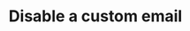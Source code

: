 ---
# -------------------------- #
#      ENDPOINT DETAILS      #
# -------------------------- #

content-type: "api-endpoint"
endpoint: "notifications"
key: "disable-custom-notification-recipient"
version: "1"


# -------------------------- #
#       METHOD DETAILS       #
# -------------------------- #

title: "Disable a custom email"
method: "put"
short-url: |
  {{ api.core-objects.notifications.custom-emails.disable.name | flatify }}
full-url: |
  {{ api.base-url }}{{ endpoint.short-url | flatify }}
short: "{{ api.core-objects.notifications.custom-emails.disable.description }}"
description: |
  {{ api.core-objects.notifications.custom-emails.disable.description }}

  **Note**: To use this endpoint, your Stitch plan must include access to the [Custom notification list]({{ link.account.customize-notifications | prepend: site.baseurl }}) feature.


# -------------------------- #
#       METHOD ARGUMENTS     #
# -------------------------- #

arguments:
  - name: "id"
    required: true
    type: "path parameter"
    description: "A path parameter corresponding to the unique ID of the custom notification recipient to be paused."
    example-value: |
      22

  - name: "disabled_at"
    required: true
    type: "timestamp"
    description: |
      The time the custom notification was paused. This field must contain an [ISO 8601-compliant](https://en.wikipedia.org/wiki/ISO_8601){:target="new"} date.

      **Note**: Providing any value - past, present, or future - for this property will pause the custom notification recipient immediately if the request is successful.
    example-value: |
      "2019-06-01T00:00:00Z"


# -------------------------- #
#           RETURNS          #
# -------------------------- #

returns: |
  If successful, the API will return a status of <code class="api success">200 OK</code> and single object with a `disabled_at` property.

# ------------------------------ #
#   EXAMPLE REQUEST & RESPONSES  #
# ------------------------------ #

examples:
  - type: "Request"
    language: "json"
    code: |
      {% assign right-bracket = "}" %}
      curl -X {{ endpoint.method | upcase }} {{ endpoint.full-url | flatify | replace: "{id","22" | remove: right-bracket | strip_newlines }}
           -H "Authorization: Bearer <ACCESS_TOKEN>" 
           -H "Content-Type: application/json"
           -d "{
                 "disabled_at": "2019-06-01T00:00:00Z"
               }"

  - type: "Responses"
    language: "json"
    code: |
      {
        "disabled_at": "2019-06-01T00:00:00Z"
      }

  - type: "Errors"
    error-file: "custom-email-notifications"
  # The errors live in: _data/connect/response-codes/custom-email-notifications.yml
---